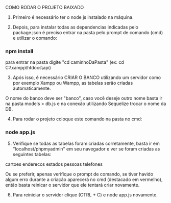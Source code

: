 COMO RODAR O PROJETO BAIXADO

1) Primeiro é necessário ter o node js instalado na máquina.

2) Depois, para instalar todas as dependencias indicadas pelo package.json é preciso entrar na pasta pelo prompt de comando (cmd) e utilizar o comando:

### npm install

para entrar na pasta digite "cd caminhoDaPasta" (ex: cd C:\xampp\htdocs\api)

3) Após isso, é necessário CRIAR O BANCO utilizando um servidor como por exemplo Xampp ou Wampp, as tabelas serão criadas automaticamente.

O nome do banco deve ser "banco", caso você deseje outro nome basta ir na pasta models > db.js e na conexão utilizando Sequelize trocar o nome da DB.

4) Para rodar o projeto coloque este comando na pasta no cmd:

### node app.js

5) Verifique se todas as tabelas foram criadas corretamente, basta ir em "localhost/phpmyadmin" em seu navegador e ver se foram criadas as seguintes tabelas:

cartoes
enderecos
estados
pessoas
telefones

Ou se preferir, apenas verifique o prompt de comando, se tiver havido algum erro durante a criação aparecerá no cmd (destacado em vermelho), então basta reinicar o servidor que ele tentará criar novamente.

6) Para reiniciar o servidor clique (CTRL + C) e node app.js novamente.